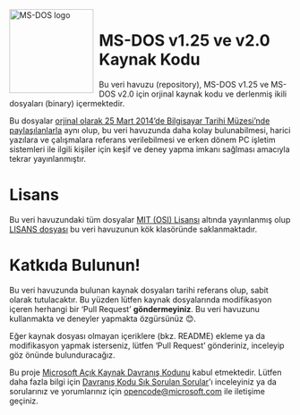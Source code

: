 <img width="150" height="150" align="left" style="float: left; margin: 0 10px 0 0;" alt="MS-DOS logo" src="https://github.com/Microsoft/MS-DOS/blob/master/msdos-logo.png">   

# MS-DOS v1.25 ve v2.0 Kaynak Kodu
Bu veri havuzu (repository), MS-DOS v1.25 ve MS-DOS v2.0 için orjinal kaynak kodu ve derlenmiş ikili dosyaları (binary) içermektedir.

Bu dosyalar [orjinal olarak 25 Mart 2014’de Bilgisayar Tarihi Müzesi’nde paylaşılanlarla]( http://www.computerhistory.org/atchm/microsoft-ms-dos-early-source-code/) aynı olup, bu veri havuzunda daha kolay bulunabilmesi, harici yazılara ve çalışmalara referans verilebilmesi ve erken dönem PC işletim sistemleri ile ilgili kişiler için keşif ve deney yapma imkanı sağlması amacıyla tekrar yayınlanmıştır.

# Lisans
Bu veri havuzundaki tüm dosyalar [MIT (OSI) Lisansı]( https://en.wikipedia.org/wiki/MIT_License) altında yayınlanmış olup [LISANS dosyası](https://github.com/Microsoft/MS-DOS/blob/master/LICENSE.md) bu veri havuzunun kök klasöründe saklanmaktadır.

# Katkıda Bulunun!
Bu veri havuzunda bulunan kaynak dosyaları tarihi referans olup, sabit olarak tutulacaktır. Bu yüzden lütfen kaynak dosyalarında modifikasyon içeren herhangi bir ‘Pull Request’ **göndermeyiniz**. Bu veri havuzunu kullanmakta ve deneyler yapmakta özgürsünüz 😊. 

Eğer kaynak dosyası olmayan içeriklere (bkz. README) ekleme ya da modifikasyon yapmak isterseniz, lütfen ‘Pull Request’ gönderiniz, inceleyip göz önünde bulunduracağız.

Bu proje [Microsoft Açık Kaynak Davranış Kodunu](https://opensource.microsoft.com/codeofconduct/) kabul etmektedir. Lütfen daha fazla bilgi için [Davranış Kodu Sık Sorulan Sorular](https://opensource.microsoft.com/codeofconduct/faq/)’ı inceleyiniz ya da sorularınız ve yorumlarınız için [opencode@microsoft.com](mailto:opencode@microsoft.com) ile iletişime geçiniz.
